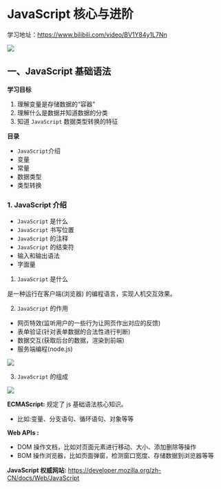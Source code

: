 # JavaScript 核心与进阶

学习地址：https://www.bilibili.com/video/BV1Y84y1L7Nn

![](https://img2024.cnblogs.com/blog/2332774/202401/2332774-20240129224221467-591945301.png)

## 一、JavaScript 基础语法

**学习目标**

1. 理解变量是存储数据的“容器”
2. 理解什么是数据并知道数据的分类
3. 知道 `JavaScript` 数据类型转换的特征

**目录**

- `JavaScript`介绍
- 变量
- 常量
- 数据类型
- 类型转换

### 1. JavaScript 介绍

- `JavaScript` 是什么
- `JavaScript` 书写位置
- `JavaScript` 的注释
- `JavaScript` 的结束符
- 输入和输出语法
- 字面量

1. `JavaScript` 是什么

是一种运行在客户端(浏览器) 的编程语言，实现人机交互效果。

2. `JavaScript` 的作用

- 网页特效(监听用户的一些行为让网页作出对应的反馈)
- 表单验证(针对表单数据的合法性进行判断)
- 数据交互(获取后台的数据，渲染到前端)
- 服务端编程(node.js)

![](https://img2024.cnblogs.com/blog/2332774/202402/2332774-20240227080517458-920827933.png)

3. `JavaScript` 的组成

![](https://img2024.cnblogs.com/blog/2332774/202402/2332774-20240227080647030-879019016.png)

**ECMAScript:** 规定了 js 基础语法核心知识。

- 比如:变量、分支语句、循环语句、对象等等

**Web APIs :**

- DOM 操作文档，比如对页面元素进行移动、大小、添加删除等操作
- BOM 操作浏览器，比如页面弹窗，检测窗口宽度、存储数据到浏览器等等

**JavaScript 权威网站:**
https://developer.mozilla.org/zh-CN/docs/Web/JavaScript
